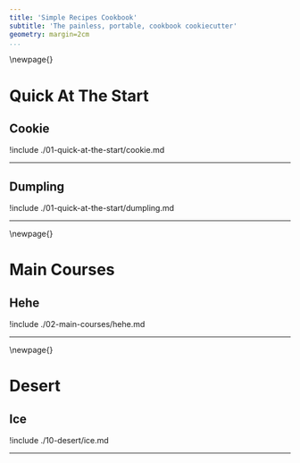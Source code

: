 ```yaml
---
title: 'Simple Recipes Cookbook'
subtitle: 'The painless, portable, cookbook cookiecutter'
geometry: margin=2cm
...
```



\newpage{}

# Quick At The Start

## Cookie

!include ./01-quick-at-the-start/cookie.md

----

## Dumpling

!include ./01-quick-at-the-start/dumpling.md

----

\newpage{}

# Main Courses

## Hehe

!include ./02-main-courses/hehe.md

----

\newpage{}

# Desert

## Ice

!include ./10-desert/ice.md

----
